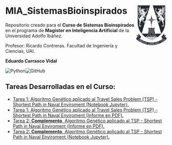 # MIA_SistemasBioinspirados <img src="img/logo.png" align="right" width = "95px"/>
    
Repositorio creado para el **Curso de Sistemas Bioinspirados** en el programa de **Magister en Inteligencia Artificial** de la Universidad Adolfo Ibáñez.

Profesor: Ricardo Contreras. Facultad de Ingeniería y Ciencias, UAI.

**Eduardo Carrasco Vidal**
 
![Python](https://img.shields.io/badge/python-%2314354C.svg)![GitHub](https://img.shields.io/badge/github-%23121011.svg)

## Tareas Desarrolladas en el Curso:
- [Tarea 1: Algoritmo Genético aplicado al Travel Sales Problem (TSP) - Shortest Path in Naval Enviroment (Notebook Jupyter).](https://github.com/educarrascov/MIA_SistemasBioinspirados/blob/main/Tarea%201/Tarea1.ipynb)
- [Tarea 1: Algoritmo Genético aplicado al Travel Sales Problem (TSP) - Shortest Path in Naval Enviroment (Informe en PDF).](https://github.com/educarrascov/MIA_SistemasBioinspirados/blob/main/Tarea%201/Tarea%201%20-%20Sistemas%20Bioinspirados.pdf)
- [Tarea 2: **Complemento**, Algoritmo Genético aplicado al TSP - Shortest Path in Naval Enviroment (Informe en PDF).](https://github.com/educarrascov/MIA_SistemasBioinspirados/blob/main/Tarea%202/Tarea%202%20-%20Sistemas%20Bioinspirados%20(1).pdf)
- [Tarea 2: **Complemento**, Algoritmo Genético aplicado al TSP - Shortest Path in Naval Enviroment (Notebook Jupyter).](https://github.com/educarrascov/MIA_SistemasBioinspirados/blob/main/Tarea%202/Tarea2.ipynb)
